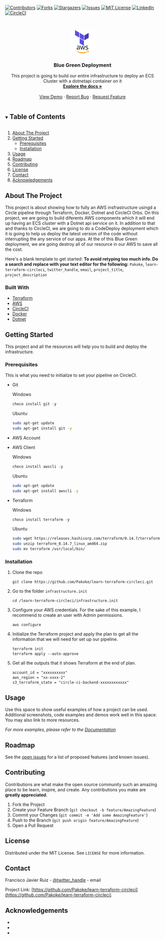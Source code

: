 <!-- PROJECT SHIELDS -->
<!--
*** I'm using markdown "reference style" links for readability.
*** Reference links are enclosed in brackets [ ] instead of parentheses ( ).
*** See the bottom of this document for the declaration of the reference variables
*** for contributors-url, forks-url, etc. This is an optional, concise syntax you may use.
*** https://www.markdownguide.org/basic-syntax/#reference-style-links
-->
[![Contributors][contributors-shield]][contributors-url]
[![Forks][forks-shield]][forks-url]
[![Stargazers][stars-shield]][stars-url]
[![Issues][issues-shield]][issues-url]
[![MIT License][license-shield]][license-url]
[![LinkedIn][linkedin-shield]][linkedin-url]
[![CircleCI](https://circleci.com/github/Pakoke/learn-terraform-circleci/tree/master.svg?style=svg)](https://circleci.com/github/Pakoke/learn-terraform-circleci/?branch=master)


<!-- PROJECT LOGO -->
<br />
<p align="center">
  <a href="https://github.com/Pakoke/learn-terraform-circleci">
    <img src="images/terraformaws.png" alt="Logo" width="80" height="80">
  </a>

  <h3 align="center">Blue Green Deployment</h3>

  <p align="center">
    This project is going to build our entire infrastructure to deploy an ECS Cluster with a dotnetapi container on it
    <br />
    <a href="https://github.com/Pakoke/learn-terraform-circleci"><strong>Explore the docs »</strong></a>
    <br />
    <br />
    <a href="https://github.com/Pakoke/learn-terraform-circleci#demo">View Demo</a>
    ·
    <a href="https://github.com/Pakoke/learn-terraform-circleci/issues">Report Bug</a>
    ·
    <a href="https://github.com/Pakoke/learn-terraform-circleci/issues">Request Feature</a>
  </p>
</p>



<!-- TABLE OF CONTENTS -->
<details open="open">
  <summary><h2 style="display: inline-block">Table of Contents</h2></summary>
  <ol>
    <li>
      <a href="#about-the-project">About The Project</a>
      <!-- <ul>
        <li><a href="#built-with">Built With</a></li>
      </ul> -->
    </li>
    <li>
      <a href="#getting-started">Getting Started</a>
      <ul>
        <li><a href="#prerequisites">Prerequisites</a></li>
        <li><a href="#installation">Installation</a></li>
      </ul>
    </li>
    <li><a href="#usage">Usage</a></li>
    <li><a href="#roadmap">Roadmap</a></li>
    <li><a href="#contributing">Contributing</a></li>
    <li><a href="#license">License</a></li>
    <li><a href="#contact">Contact</a></li>
    <li><a href="#acknowledgements">Acknowledgements</a></li>
  </ol>
</details>



<!-- ABOUT THE PROJECT -->
## About The Project

This project is about showing how to fully an AWS insfrastructure usingd a Circle pipeline through Terraform, Docker, Dotnet and CircleCI Orbs.
On this project, we are going to build diferents AWS components which it will end up having an ECS cluster with a Dotnet api service on it. In addition to that and thanks to CircleCI, we are going to do a CodeDeploy deployment which it is going to help us deploy the latest version of the code without interrupting the any service of our apps.
At the of this Blue Green deployment, we are going destroy all of our resource in our AWS to save all the cost.

Here's a blank template to get started:
**To avoid retyping too much info. Do a search and replace with your text editor for the following:**
`Pakoke`, `learn-terraform-circleci`, `twitter_handle`, `email`, `project_title`, `project_description`


### Built With

* [Terraform](https://www.terraform.io/)
* [AWS](https://aws.amazon.com/es/)
* [CircleCI](https://circleci.com/)
* [Docker](https://www.docker.com/)
* [Dotnet](https://dotnet.microsoft.com/)

<!-- GETTING STARTED -->
## Getting Started

This project and all the resources will help you to build and deploy the infrastructure.

### Prerequisites

This is what you need to initialize to set your pipeline on CircleCI.
* Git

    Windows
    ```powershell
    choco install git -y
    ```
    Ubuntu
    ```sh
    sudo apt-get update
    sudo apt-get install git -y
    ``` 

* AWS Account
* AWS Client

    Windows
    ```powershell
    choco install awscli -y
    ```
    Ubuntu
    ```sh
    sudo apt-get update
    sudo apt-get install awscli -y
    ``` 

* Terraform

    Windows
    ```powershell
    choco install terraform -y
    ```
    Ubuntu
    ```sh
    sudo wget https://releases.hashicorp.com/terraform/0.14.7/terraform_0.14.7_linux_amd64.zip
    sudo unzip terraform_0.14.7_linux_amd64.zip
    sudo mv terraform /usr/local/bin/
    ```

### Installation

1. Clone the repo
    ```
    git clone https://github.com/Pakoke/learn-terraform-circleci.git
    ```
2. Go to the folder ``infrastructure.init``
    ```
    cd /learn-terraform-circleci/infrastructure.init
    ```
3. Configure your AWS credentials. For the sake of this example, I recommend to create an user with Admin permissions.
    ```
    aws configure
    ```
4. Initialize the Terraform project and apply the plan to get all the information that we will need for set up our pipeline.
    ```
    terraform init
    terraform apply --auto-approve
    ```
5. Get all the outputs that it shows Terraform at the end of plan.
    ```
    account_id = "xxxxxxxxxx"
    aws_region = "xx-xxxx-2"
    s3_terraform_state = "circle-ci-backend-xxxxxxxxxxxx"

    ```

<!-- USAGE EXAMPLES -->
## Usage

Use this space to show useful examples of how a project can be used. Additional screenshots, code examples and demos work well in this space. You may also link to more resources.

_For more examples, please refer to the [Documentation](https://example.com)_



<!-- ROADMAP -->
## Roadmap

See the [open issues](https://github.com/Pakoke/learn-terraform-circleci/issues) for a list of proposed features (and known issues).



<!-- CONTRIBUTING -->
## Contributing

Contributions are what make the open source community such an amazing place to be learn, inspire, and create. Any contributions you make are **greatly appreciated**.

1. Fork the Project
2. Create your Feature Branch (`git checkout -b feature/AmazingFeature`)
3. Commit your Changes (`git commit -m 'Add some AmazingFeature'`)
4. Push to the Branch (`git push origin feature/AmazingFeature`)
5. Open a Pull Request



<!-- LICENSE -->
## License

Distributed under the MIT License. See `LICENSE` for more information.



<!-- CONTACT -->
## Contact

Francisco Javier Ruiz - [@twitter_handle](https://twitter.com/twitter_handle) - email

Project Link: [https://github.com/Pakoke/learn-terraform-circleci](https://github.com/Pakoke/learn-terraform-circleci)



<!-- ACKNOWLEDGEMENTS -->
## Acknowledgements

* []()
* []()
* []()





<!-- MARKDOWN LINKS & IMAGES -->
<!-- https://www.markdownguide.org/basic-syntax/#reference-style-links -->
[contributors-shield]: https://img.shields.io/github/contributors/Pakoke/repo.svg?style=for-the-badge
[contributors-url]: https://github.com/Pakoke/repo/graphs/contributors
[forks-shield]: https://img.shields.io/github/forks/Pakoke/repo.svg?style=for-the-badge
[forks-url]: https://github.com/Pakoke/repo/network/members
[stars-shield]: https://img.shields.io/github/stars/Pakoke/repo.svg?style=for-the-badge
[stars-url]: https://github.com/Pakoke/repo/stargazers
[issues-shield]: https://img.shields.io/github/issues/Pakoke/repo.svg?style=for-the-badge
[issues-url]: https://github.com/Pakoke/repo/issues
[license-shield]: https://img.shields.io/github/license/Pakoke/repo.svg?style=for-the-badge
[license-url]: https://github.com/Pakoke/repo/blob/master/LICENSE.txt
[linkedin-shield]: https://img.shields.io/badge/-LinkedIn-black.svg?style=for-the-badge&logo=linkedin&colorB=555
[linkedin-url]: https://linkedin.com/in/Pakoke
